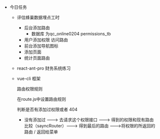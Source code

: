 - 今日任务
  - 评估蜂巢数据埋点工时
    - 后台添加路由
      - 数据库 为qc_online0204 permissions_tb
    - 用户添加权限 访问路由
    - 前台添加导航图标
    - 添加页面
    - 统计页面路由
  - react-ant-pro 财务系统练习
  - vue-cli 框架
    

    路由权限规则

    在route.js中设置路由规则


    判断是否有添加过权限或者 404
      - 没有添加过 ---> 去请求这个权限接口 ---> 得到的权限和现有路由比较（sayncRouter）---> 得到最后的路由 --->将权限的所返回的路由 / 返回给菜单
  